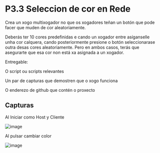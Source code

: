# P3.3 Seleccion de cor en Rede
 
Crea un xogo multixogador no que os xogadores teñan un botón que pode facer que muden de cor aleatoriamente.

Deberás ter 10 cores predefinidas e cando un xogador entre asíganselle unha cor calquera, cando posteriormente presione o botón seleccionarase outra desas cores aleatoriamente. Pero en ambos casos, terás que asegurarte que esa cor non está xa asignada a un xogador.

Entregable:

O script ou scripts relevantes

Un par de capturas que demostren que o xogo funciona

O enderezo de github que contén o proxecto

## Capturas

Al Iniciar como Host y Cliente

![image](https://github.com/9RACHA/P3.3-Seleccion-de-cor-en-Rede/assets/66274956/4b1b1bfb-b7ca-454a-a68b-0906ab31cf73)

Al pulsar cambiar color

![image](https://github.com/9RACHA/P3.3-Seleccion-de-cor-en-Rede/assets/66274956/763dcf84-f332-4bf9-95b1-e6ea429fcdc8)


